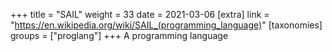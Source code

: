 +++
title = "SAIL"
weight = 33
date = 2021-03-06
[extra]
link = "https://en.wikipedia.org/wiki/SAIL_(programming_language)"
[taxonomies]
groups = ["proglang"]
+++
A programming language

